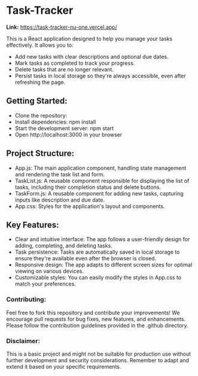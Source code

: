 # Task-Tracker

**Link:** https://task-tracker-nu-one.vercel.app/<br>

This is a React application designed to help you manage your tasks effectively. It allows you to:


* Add new tasks with clear descriptions and optional due dates.
* Mark tasks as completed to track your progress.
* Delete tasks that are no longer relevant.
* Persist tasks in local storage so they're always accessible, even after refreshing the page.

## Getting Started:

* Clone the repository: 
* Install dependencies: npm install
* Start the development server: npm start
* Open http://localhost:3000 in your browser

## Project Structure:

* App.js: The main application component, handling state management and rendering the task list and form.
* TaskList.js: A reusable component responsible for displaying the list of tasks, including their completion status and delete buttons.
* TaskForm.js: A reusable component for adding new tasks, capturing inputs like description and due date.
* App.css: Styles for the application's layout and components.

## Key Features:

* Clear and intuitive interface: The app follows a user-friendly design for adding, completing, and deleting tasks.
* Task persistence: Tasks are automatically saved in local storage to ensure they're available even after the browser is closed.
* Responsive design: The app adapts to different screen sizes for optimal viewing on various devices.
* Customizable styles: You can easily modify the styles in App.css to match your preferences.

### Contributing:

Feel free to fork this repository and contribute your improvements! We encourage pull requests for bug fixes, new features, and enhancements. Please follow the contribution guidelines provided in the .github directory.

### Disclaimer:

This is a basic project and might not be suitable for production use without further development and security considerations. Remember to adapt and extend it based on your specific requirements.
